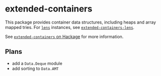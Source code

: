 # extended-containers

This package provides container data structures, including heaps and array mapped tries.
For [`lens`](https://hackage.haskell.org/package/lens) instances, see [`extended-containers-lens`](https://hackage.haskell.org/package/extended-containers-lens).

See [`extended-containers` on Hackage](https://hackage.haskell.org/package/extended-containers) for more information.

## Plans

* add a `Data.Deque` module
* add sorting to `Data.AMT`
